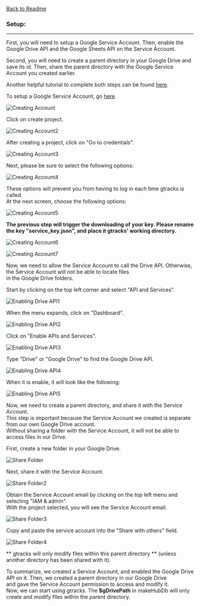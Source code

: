 [Back to Readme](https://github.com/dvera/gtracks2)  

### Setup:  
---  

First, you will need to setup a Google Service Account. Then, enable the Google Drive API and the Google Sheets API on the Service Account. 

Second, you will need to create a parent directory in your Google Drive and save its id. Then, share the parent directory with the Google Service Account you created earlier.  

Another helpful tutorial to complete both steps can be found [here](https://github.com/juampynr/google-spreadsheet-reader"). 

To setup a Google Service Account, go [here](https://console.developers.google.com/flows/enableapi?apiid=drive).  

 ![Creating Account](https://github.com/dvera/gtracks2/blob/master/imgs/service_account1.png)  
 
 Click on create project.  
 
  ![Creating Account2](https://github.com/dvera/gtracks2/blob/master/imgs/service_account2.png)  
  
 After creating a project, click on "Go to credentials".  
 
  ![Creating Account3](https://github.com/dvera/gtracks2/blob/master/imgs/service_account3.png)  
 
 Next, please be sure to select the following options:  
 
  ![Creating Account4](https://github.com/dvera/gtracks2/blob/master/imgs/service_account4.png)  
 
 These options will prevent you from having to log in each time gtracks is called.  
 At the next screen, choose the following options:  
 
 ![Creating Account5](https://github.com/dvera/gtracks2/blob/master/imgs/service_account5.png)   
 
 **The previous step will trigger the downloading of your key. Please rename the key "service_key.json", and place it gtracks' working directory.**    
 
  ![Creating Account6](https://github.com/dvera/gtracks2/blob/master/imgs/service_account6.png)  
 
 ![Creating Account7](https://github.com/dvera/gtracks2/blob/master/imgs/service_account7.png)  
 
 
  Now, we need to allow the Service Account to call the Drive API. Otherwise, the Service Account will not be able to locate files  
  in the Google Drive folders.  
  
  Start by clicking on the top left corner and select "API and Services".  
  
 ![Enabling Drive API1](https://github.com/dvera/gtracks2/blob/master/imgs/enable1.png) 
 
 When the menu expands, click on "Dashboard".  
 
 ![Enabling Drive API2](https://github.com/dvera/gtracks2/blob/master/imgs/enable2.png) 
 
 Click on "Enable APIs and Services".  
 
 ![Enabling Drive API3](https://github.com/dvera/gtracks2/blob/master/imgs/enable3.png)  
 
 Type "Drive" or "Google Drive" to find the Google Drive API.  
 
 ![Enabling Drive API4](https://github.com/dvera/gtracks2/blob/master/imgs/enable4.png)  
 
 When it is enable, it will look like the following:  
 
 ![Enabling Drive API5](https://github.com/dvera/gtracks2/blob/master/imgs/enable5.png)  
 
  
 Now, we need to create a parent directory, and share it with the Service Account.  
 This step is important because the Service Account we created is separate from our own Google Drive account.  
 Without sharing a folder with the Service Account, it will not be able to access files in our Drive.  
 
 First, create a new folder in your Google Drive.  
 
 ![Share Folder](https://github.com/dvera/gtracks2/blob/master/imgs/parent_folder1.png)  
 
 Next, share it with the Service Account.  
 
 ![Share Folder2](https://github.com/dvera/gtracks2/blob/master/imgs/parent_folder2.png)  
 
 Obtain the Service Account email by clicking on the top left menu and selecting "IAM & admin".  
 With the project selected, you will see the Service Account email.  
 
 ![Share Folder3](https://github.com/dvera/gtracks2/blob/master/imgs/parent_folder3.png)  
 
 Copy and paste the service account into the "Share with others" field.  
 
 ![Share Folder4](https://github.com/dvera/gtracks2/blob/master/imgs/parent_folder4.png)  
 
 ** gtracks will only modify files within this parent directory ** (unless another directory has been shared with it).  
 
 
 To summarize, we created a Service Account, and enabled the Google Drive API on it. 
 Then, we created a parent directory in our Google Drive  
 and gave the Service Account permission to access and modify it.  
 Now, we can start using gtracks. The **$gDrivePath** in makeHubDb will only create and modify files within the parent directory.

